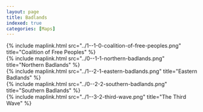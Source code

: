 ```yaml
---
layout: page
title: Badlands
indexed: true
categories: [Maps]
---
```



<div class="hex-grid">
        <div class="hex-tile hex-north">{% include maplink.html src="../1--1-0-coalition-of-free-peoples.png" title="Coalition of Free Peoples" %}</div>
        <div class="hex-tile hex-north-west">{% include maplink.html src="../0--1-1-northern-badlands.png" title="Northern Badlands" %}</div>
        <div class="hex-tile hex-center">{% include maplink.html src="../1--2-1-eastern-badlands.png" title="Eastern Badlands" %}</div>
        <div class="hex-tile hex-south-west">{% include maplink.html src="../0--2-2-southern-badlands.png" title="Southern Badlands" %}</div>
        <div class="hex-tile hex-south">{% include maplink.html src="../1--3-2-third-wave.png" title="The Third Wave" %}</div>
</div>
